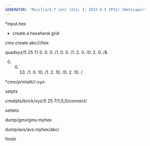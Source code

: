 ```yaml
---
GENERATOR: 'Mozilla/4.7 [en] (X11; I; IRIX 6.5 IP32) [Netscape]'
---
```


 
*input.hex

 
* create a hexaheral grid

 cmo create abc///hex

 quadxyz/5 25 7/ 0. 0. 0. /1. 0. 0. /1. 2. 0. /0. 2. 0. /&

 0. 0. 10. /1. 0. 10. /1. 2. 10. /0. 2. 10. /

 
*cmo/printatt//-xyz-

 setpts

 creatpts/brick/xyz/5 25 7/1,0,0/connect/

 settets

 dump/gmv/gmv.myhex

 dump/avs/avs.myhex/abc/

 finish

